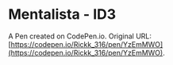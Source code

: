 # Mentalista - ID3

A Pen created on CodePen.io. Original URL: [https://codepen.io/Rickk_316/pen/YzEmMWO](https://codepen.io/Rickk_316/pen/YzEmMWO).


